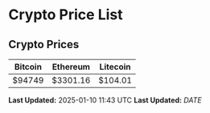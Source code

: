 # Crypto Price List

## Crypto Prices
| Bitcoin | Ethereum | Litecoin |
| ------- | -------- | -------- |
| $94749 | $3301.16 | $104.01 |
**Last Updated:** 2025-01-10 11:43 UTC
**Last Updated:** $DATE$
